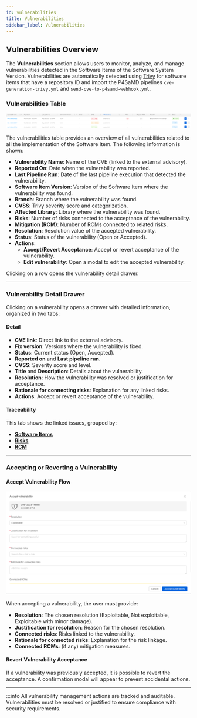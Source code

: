 ```yaml
---
id: vulnerabilities
title: Vulnerabilities
sidebar_label: Vulnerabilities
---
```


## Vulnerabilities Overview

The **Vulnerabilities** section allows users to monitor, analyze, and manage vulnerabilities detected in the Software Items of the Software System Version. Vulnerabilities are automatically detected using [Trivy](https://trivy.dev/) for software items that have a repository ID and import the P4SaMD pipelines `cve-generation-trivy.yml` and `send-cve-to-p4samd-webhook.yml`.


### Vulnerabilities Table

![Vulnerabilities table](img/vulnerabilities_table.png)

The vulnerabilities table provides an overview of all vulnerabilities related to all the implementation of the Software Item. The following information is shown:

- **Vulnerability Name**: Name of the CVE (linked to the external advisory).
- **Reported On**: Date when the vulnerability was reported.
- **Last Pipeline Run**: Date of the last pipeline execution that detected the vulnerability.
- **Software Item Version**: Version of the Software Item where the vulnerability was found.
- **Branch**: Branch where the vulnerability was found.
- **CVSS**: Trivy severity score and categorization.
- **Affected Library**: Library where the vulnerability was found.
- **Risks**: Number of risks connected to the acceptance of the vulnerability.
- **Mitigation (RCM)**: Number of RCMs connected to related risks.
- **Resolution**: Resolution value of the accepted vulnerability.
- **Status**: Status of the vulnerability (Open or Accepted).
- **Actions**:  
    - **Accept/Revert Acceptance**: Accept or revert acceptance of the vulnerability.
    - **Edit vulnerability**: Open a modal to edit the accepted vulnerability.

Clicking on a row opens the vulnerability detail drawer.

---

### Vulnerability Detail Drawer


Clicking on a vulnerability opens a drawer with detailed information, organized in two tabs:

#### Detail

- **CVE link**: Direct link to the external advisory.
- **Fix version**: Versions where the vulnerability is fixed.
- **Status**: Current status (Open, Accepted).
- **Reported on** and **Last pipeline run**.
- **CVSS**: Severity score and level.
- **Title** and **Description**: Details about the vulnerability.
- **Resolution**: How the vulnerability was resolved or justification for acceptance.
- **Rationale for connecting risks**: Explanation for any linked risks.
- **Actions**: Accept or revert acceptance of the vulnerability.

#### Traceability

This tab shows the linked issues, grouped by:

- **[Software Items](./software_items.md)**
- **[Risks](./risks.md)**
- **[RCM](./requirements.md)** 

---

### Accepting or Reverting a Vulnerability

#### Accept Vulnerability Flow

![alt text](img/vulnerability_accept_modal.png)

When accepting a vulnerability, the user must provide:

- **Resolution**: The chosen resolution (Exploitable, Not exploitable, Exploitable with minor damage).
- **Justification for resolution**: Reason for the chosen resolution.
- **Connected risks**: Risks linked to the vulnerability.
- **Rationale for connected risks**: Explanation for the risk linkage.
- **Connected RCMs**: (if any) mitigation measures.

#### Revert Vulnerability Acceptance


If a vulnerability was previously accepted, it is possible to revert the acceptance. A confirmation modal will appear to prevent accidental actions.

---

:::info
All vulnerability management actions are tracked and auditable.  
Vulnerabilities must be resolved or justified to ensure compliance with security requirements.
